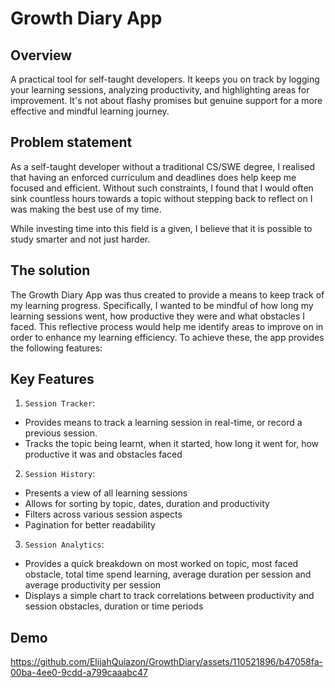 # Growth Diary App

## Overview
A practical tool for self-taught developers. It keeps you on track by logging your learning sessions, analyzing productivity, and highlighting areas for improvement. It's not about flashy promises but genuine support for a more effective and mindful learning journey.

## Problem statement
As a self-taught developer without a traditional CS/SWE degree, I realised that having an enforced curriculum and deadlines
does help keep me focused and efficient. Without such constraints, I found that I would often sink countless hours towards 
a topic without stepping back to reflect on I was making the best use of my time. 

While investing time into this field is a given, I believe that it is possible to study smarter and not just harder.

## The solution

The Growth Diary App was thus created to provide a means to keep track of my learning progress. Specifically, I wanted to 
be mindful of how long my learning sessions went, how productive they were and what obstacles I faced. This reflective process
would help me identify areas to improve on in order to enhance my learning efficiency.
To achieve these, the app provides the following features:

## Key Features
1. `Session Tracker`: 
* Provides means to track a learning session in real-time, or record a previous session.
* Tracks the topic being learnt, when it started, how long it went for, how productive it was and obstacles faced

2. `Session History`:
* Presents a view of all learning sessions
* Allows for sorting by topic, dates, duration and productivity
* Filters across various session aspects
* Pagination for better readability

3. `Session Analytics`:
* Provides a quick breakdown on most worked on topic, most faced obstacle, total time spend learning, average duration per session
and average productivity per session
* Displays a simple chart to track correlations between productivity and session obstacles, duration or time periods

## Demo


https://github.com/ElijahQuiazon/GrowthDiary/assets/110521896/b47058fa-00ba-4ee0-9cdd-a799caaabc47

